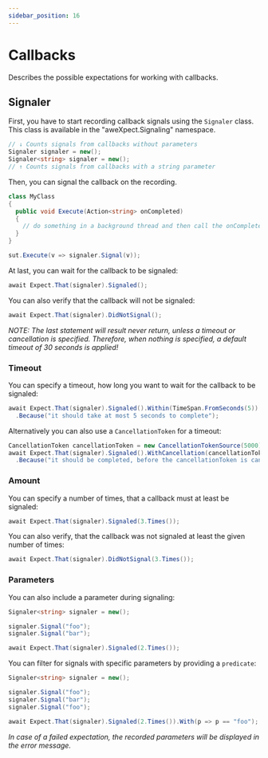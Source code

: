 ```yaml
---
sidebar_position: 16
---
```


# Callbacks

Describes the possible expectations for working with callbacks.

## Signaler

First, you have to start recording callback signals using the `Signaler` class. This class is available in the "aweXpect.Signaling" namespace.

```csharp
// ↓ Counts signals from callbacks without parameters
Signaler signaler = new();
Signaler<string> signaler = new();
// ↑ Counts signals from callbacks with a string parameter
```

Then, you can signal the callback on the recording.

```csharp
class MyClass
{
  public void Execute(Action<string> onCompleted)
  {
    // do something in a background thread and then call the onCompleted callback
  }
}

sut.Execute(v => signaler.Signal(v));
```

At last, you can wait for the callback to be signaled:

```csharp
await Expect.That(signaler).Signaled();
```

You can also verify that the callback will not be signaled:

```csharp
await Expect.That(signaler).DidNotSignal();
```

*NOTE: The last statement will result never return, unless a timeout or cancellation is specified.
Therefore, when nothing is specified, a default timeout of 30 seconds is applied!*

### Timeout

You can specify a timeout, how long you want to wait for the callback to be signaled:

```csharp
await Expect.That(signaler).Signaled().Within(TimeSpan.FromSeconds(5))
  .Because("it should take at most 5 seconds to complete");
```

Alternatively you can also use a `CancellationToken` for a timeout:

```csharp
CancellationToken cancellationToken = new CancellationTokenSource(5000).Token;
await Expect.That(signaler).Signaled().WithCancellation(cancellationToken)
  .Because("it should be completed, before the cancellationToken is cancelled");
```

### Amount

You can specify a number of times, that a callback must at least be signaled:

```csharp
await Expect.That(signaler).Signaled(3.Times());
```

You can also verify, that the callback was not signaled at least the given number of times:

```csharp
await Expect.That(signaler).DidNotSignal(3.Times());
```

### Parameters

You can also include a parameter during signaling:

```csharp
Signaler<string> signaler = new();

signaler.Signal("foo");
signaler.Signal("bar");

await Expect.That(signaler).Signaled(2.Times());
```

You can filter for signals with specific parameters by providing a `predicate`:
```csharp
Signaler<string> signaler = new();

signaler.Signal("foo");
signaler.Signal("bar");
signaler.Signal("foo");

await Expect.That(signaler).Signaled(2.Times()).With(p => p == "foo");
```

*In case of a failed expectation, the recorded parameters will be displayed in the error message.*
